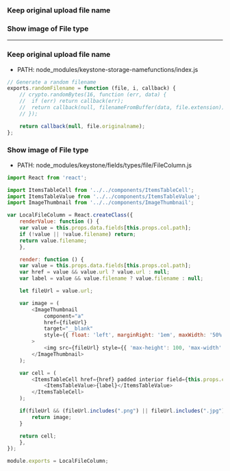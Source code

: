 
### Keep original upload file name
### Show image of File type

-----------------------------------------------------------------


### Keep original upload file name

* PATH: node_modules/keystone-storage-namefunctions/index.js

```js
// Generate a random filename
exports.randomFilename = function (file, i, callback) {
	// crypto.randomBytes(16, function (err, data) {
	// 	if (err) return callback(err);
	// 	return callback(null, filenameFromBuffer(data, file.extension));
	// });

	return callback(null, file.originalname);
};
```
### Show image of File type

* PATH: node_modules/keystone/fields/types/file/FileColumn.js

```js
import React from 'react';

import ItemsTableCell from '../../components/ItemsTableCell';
import ItemsTableValue from '../../components/ItemsTableValue';
import ImageThumbnail from '../../components/ImageThumbnail';

var LocalFileColumn = React.createClass({
    renderValue: function () {
	var value = this.props.data.fields[this.props.col.path];
	if (!value || !value.filename) return;
	return value.filename;
    },

    render: function () {
	var value = this.props.data.fields[this.props.col.path];
	var href = value && value.url ? value.url : null;
	var label = value && value.filename ? value.filename : null;

	let fileUrl = value.url;

	var image = (
		<ImageThumbnail
			component="a"
			href={fileUrl}
			target="__blank"
			style={{ float: 'left', marginRight: '1em', maxWidth: '50%' }}
		>
			<img src={fileUrl} style={{ 'max-height': 100, 'max-width': '100%' }} />
		</ImageThumbnail>
	);

	var cell = (
		<ItemsTableCell href={href} padded interior field={this.props.col.type}>
			<ItemsTableValue>{label}</ItemsTableValue>
		</ItemsTableCell>
	);

	if(fileUrl && (fileUrl.includes(".png") || fileUrl.includes(".jpg") || fileUrl.includes(".jpeg"))){
		return image;
	}

	return cell;
    },
});

module.exports = LocalFileColumn;
```
